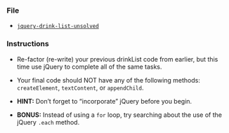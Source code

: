 ### File

- [`jquery-drink-list-unsolved`](Unsolved/jquery-drinklist-unsolved.html)

### Instructions

- Re-factor (re-write) your previous drinkList code from earlier, but this time use jQuery to complete all of the same tasks.

- Your final code should NOT have any of the following methods: `createElement`, `textContent`, or `appendChild`.

- **HINT:** Don’t forget to “incorporate” jQuery before you begin.

- **BONUS:** Instead of using a `for` loop, try searching about the use of the jQuery `.each` method.
